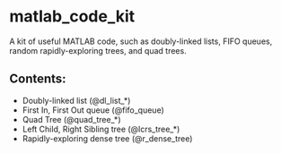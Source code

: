 matlab_code_kit
===============

A kit of useful MATLAB code, such as doubly-linked lists, FIFO queues, random rapidly-exploring trees, and quad trees.

Contents:
---------

+ Doubly-linked list (@dl_list_*)
+ First In, First Out queue (@fifo_queue)
+ Quad Tree (@quad_tree_*)
+ Left Child, Right Sibling tree (@lcrs_tree_*)
+ Rapidly-exploring dense tree (@r_dense_tree)
